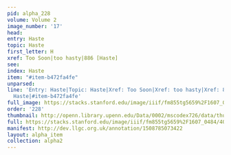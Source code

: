 ```yaml
---
pid: alpha_228
volume: Volume 2
image_number: '17'
head: 
entry: Haste
topic: Haste
first_letter: H
xref: Too Soon|too hasty|886 [Haste]
see: 
index: Haste
item: "#item-b472fa4fe"
unparsed: 
line: 'Entry: Haste|Topic: Haste|Xref: Too Soon|Xref: too hasty|Xref: 886 [Haste]|Index:
  Haste|#item-b472fa4fe'
full_image: https://stacks.stanford.edu/image/iiif/fm855tg5659%2F1607_0484/full/full/0/default.jpg
order: '228'
thumbnail: http://openn.library.upenn.edu/Data/0002/mscodex726/data/thumb/1607_0484_thumb.jpg
full: https://stacks.stanford.edu/image/iiif/fm855tg5659%2F1607_0484/402,694,3013,475/full/0/default.jpg
manifest: http://dev.llgc.org.uk/annotation/1508785073422
layout: alpha_item
collection: alpha2
---
```

